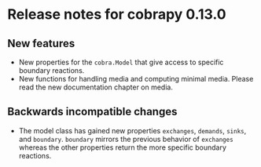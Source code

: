 # Release notes for cobrapy 0.13.0

## New features

* New properties for the `cobra.Model` that give access to specific boundary
  reactions.
* New functions for handling media and computing minimal media. Please read the
  new documentation chapter on media.

## Backwards incompatible changes

* The model class has gained new properties `exchanges`, `demands`,
  `sinks`, and `boundary`. `boundary` mirrors the previous behavior of
  `exchanges` whereas the other properties return the more specific boundary
  reactions.

